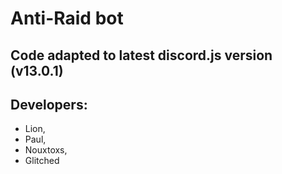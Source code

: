 # Anti-Raid bot

## Code adapted to latest discord.js version (v13.0.1)

## Developers:

- Lion,
- Paul,
- Nouxtoxs,
- Glitched
